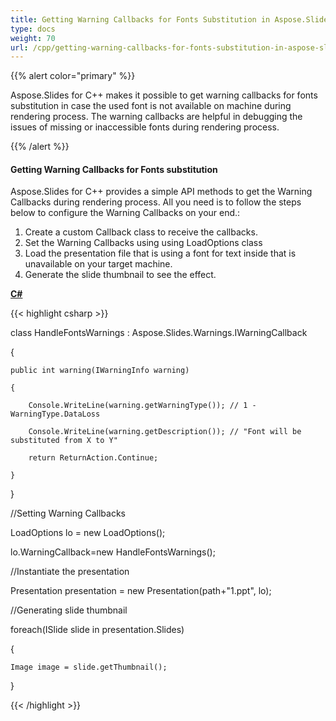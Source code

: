 ```yaml
---
title: Getting Warning Callbacks for Fonts Substitution in Aspose.Slides
type: docs
weight: 70
url: /cpp/getting-warning-callbacks-for-fonts-substitution-in-aspose-slides/
---
```


{{% alert color="primary" %}} 

Aspose.Slides for C++ makes it possible to get warning callbacks for fonts substitution in case the used font is not available on machine during rendering process. The warning callbacks are helpful in debugging the issues of missing or inaccessible fonts during rendering process.

{{% /alert %}} 
#### **Getting Warning Callbacks for Fonts substitution**
Aspose.Slides for C++ provides a simple API methods to get the Warning Callbacks during rendering process. All you need is to follow the steps below to configure the Warning Callbacks on your end.:

1. Create a custom Callback class to receive the callbacks.
1. Set the Warning Callbacks using using LoadOptions class
1. Load the presentation file that is using a font for text inside that is unavailable on your target machine.
1. Generate the slide thumbnail to see the effect.

[**C#**](/pages/createpage.action?spaceKey=slidescpp&title=C&linkCreation=true&fromPageId=60228444)

{{< highlight csharp >}}

 class HandleFontsWarnings : Aspose.Slides.Warnings.IWarningCallback

{

    public int warning(IWarningInfo warning)

    {

        Console.WriteLine(warning.getWarningType()); // 1 - WarningType.DataLoss

        Console.WriteLine(warning.getDescription()); // "Font will be substituted from X to Y"

        return ReturnAction.Continue;

    }

}

//Setting Warning Callbacks

LoadOptions lo = new LoadOptions();

lo.WarningCallback=new HandleFontsWarnings();

//Instantiate the presentation

Presentation presentation = new Presentation(path+"1.ppt", lo);

//Generating slide thumbnail

foreach(ISlide slide in presentation.Slides)

{

	Image image = slide.getThumbnail();

}


{{< /highlight >}}




